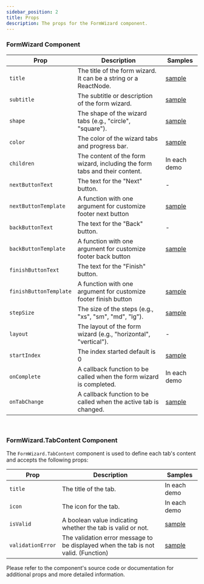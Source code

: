 ```yaml
---
sidebar_position: 2
title: Props
description: The props for the FormWizard component.
---
```


### FormWizard Component

| Prop                   | Description                                                                | Samples                                     |
| ---------------------- | -------------------------------------------------------------------------- | ------------------------------------------- |
| `title`                | The title of the form wizard. It can be a string or a ReactNode.           | [sample](./Demos/custom-title.mdx)          |
| `subtitle`             | The subtitle or description of the form wizard.                            | [sample](./Demos/custom-title-template.mdx) |
| `shape`                | The shape of the wizard tabs (e.g., "circle", "square").                   | [sample](./Demos/square-steps.mdx)          |
| `color`                | The color of the wizard tabs and progress bar.                             | [sample](./Demos/simple.mdx)                |
| `children`             | The content of the form wizard, including the form tabs and their content. | In each demo                                |
| `nextButtonText`       | The text for the "Next" button.                                            | -                                           |
| `nextButtonTemplate`   | A function with one argument for customize footer next button              | [sample](./Demos/custom-footer-buttons.mdx) |
| `backButtonText`       | The text for the "Back" button.                                            | -                                           |
| `backButtonTemplate`   | A function with one argument for customize footer back button              | [sample](./Demos/custom-footer-buttons.mdx) |
| `finishButtonText`     | The text for the "Finish" button.                                          |
| `finishButtonTemplate` | A function with one argument for customize footer finish button            | [sample](./Demos/custom-footer-buttons.mdx) |
| `stepSize`             | The size of the steps (e.g., "xs", "sm", "md", "lg").                      | [sample](./Demos/small-step-size.mdx)       |
| `layout`               | The layout of the form wizard (e.g., "horizontal", "vertical").            | -                                           |
| `startIndex`           | The index started default is 0                                             | [sample](./Demos/step-index.mdx)            |
| `onComplete`           | A callback function to be called when the form wizard is completed.        | In each demo                                |
| `onTabChange`          | A callback function to be called when the active tab is changed.           | [sample](./Demos/simple.mdx)                |

<br />

### FormWizard.TabContent Component

The `FormWizard.TabContent` component is used to define each tab's content and accepts the following props:

| Prop              | Description                                                                        | Samples                            |
| ----------------- | ---------------------------------------------------------------------------------- | ---------------------------------- |
| `title`           | The title of the tab.                                                              | In each demo                       |
| `icon`            | The icon for the tab.                                                              | In each demo                       |
| `isValid`         | A boolean value indicating whether the tab is valid or not.                        | [sample](./Demos/validate-tab.mdx) |
| `validationError` | The validation error message to be displayed when the tab is not valid. (Function) | [sample](./Demos/validate-tab.mdx) |

Please refer to the component's source code or documentation for additional props and more detailed information.
